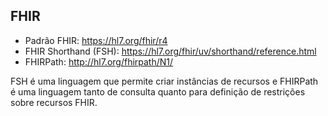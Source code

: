 ## FHIR

- Padrão FHIR: https://hl7.org/fhir/r4
- FHIR Shorthand (FSH): https://hl7.org/fhir/uv/shorthand/reference.html
- FHIRPath: http://hl7.org/fhirpath/N1/

FSH é uma linguagem que permite criar instâncias de recursos e
FHIRPath é uma linguagem tanto de consulta quanto para definição de 
restrições sobre recursos FHIR.